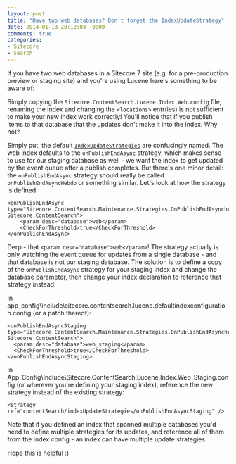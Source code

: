 ```yaml
---
layout: post
title: "Have two web databases? Don't forget the IndexUpdateStrategy"
date: 2014-01-13 20:12:03 -0800
comments: true
categories: 
- Sitecore 
- Search
---
```


If you have two web databases in a Sitecore 7 site (e.g. for a pre-production preview or staging site) and you're using Lucene here's something to be aware of:

Simply copying the `Sitecore.ContentSearch.Lucene.Index.Web.config` file, renaming the index and changing the `<locations>` entr(ies) is not sufficient to make your new index work correctly! You'll  notice that if you publish items to that database that the updates don't make it into the index. Why not?

Simply put, the default [`IndexUpdateStrategies`](http://www.sitecore.net/Community/Technical-Blogs/John-West-Sitecore-Blog/Posts/2013/04/Sitecore-7-Index-Update-Strategies.aspx) are confusingly named. The web index defaults to the `onPublishEndAsync` strategy, which makes sense to use for our staging database as well - we want the index to get updated by the event queue after a publish completes. But there's one minor detail: the `onPublishEndAsync` strategy should really be called `onPublishEndAsyncWebdb` or something similar. Let's look at how the strategy is defined:

    <onPublishEndAsync type="Sitecore.ContentSearch.Maintenance.Strategies.OnPublishEndAsynchronousStrategy, Sitecore.ContentSearch">
        <param desc="database">web</param>
        <CheckForThreshold>true</CheckForThreshold>
    </onPublishEndAsync>

Derp - that `<param desc="database">web</param>`! The strategy actually is only watching the event queue for updates from a single database - and that database is not our staging database. The solution is to define a copy of the `onPublishEndAsync` strategy for your staging index and change the database parameter, then change your index declaration to reference that strategy instead:

In app_config\include\sitecore.contentsearch.lucene.defaultindexconfiguration.config (or a patch thereof):

    <onPublishEndAsyncStaging type="Sitecore.ContentSearch.Maintenance.Strategies.OnPublishEndAsynchronousStrategy, Sitecore.ContentSearch">
	  <param desc="database">web_staging</param>
	  <CheckForThreshold>true</CheckForThreshold>
    </onPublishEndAsyncStaging>

In App_Config\Include\Sitecore.ContentSearch.Lucene.Index.Web_Staging.config (or wherever you're defining your staging index), reference the new strategy instead of the existing strategy:

    <strategy ref="contentSearch/indexUpdateStrategies/onPublishEndAsyncStaging" />

Note that if you defined an index that spanned multiple databases you'd need to define multiple strategies for its updates, and reference all of them from the index config - an index can have multiple update strategies.

Hope this is helpful :)